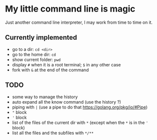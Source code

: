 # My little command line is magic
Just another command line interpreter, I may work from time to time on it.

## Currently implemented
- go to a dir: `cd <dir>`
- go to the home dir: `cd`
- show current folder: `pwd`
- display `#` when it is a root terminal; `$` in any other case
- fork with `&` at the end of the command


## TODO
- some way to manage the history
- auto expand all the know command (use the history ?)
- piping with `|` (use a pipe to do that https://golang.org/pkg/io/#Pipe)
- `"` block
- `'` block
- list of the files of the current dir with `*` (except when the `*` is in the `'` block)
- list all the files and the subfiles with `*/**`
